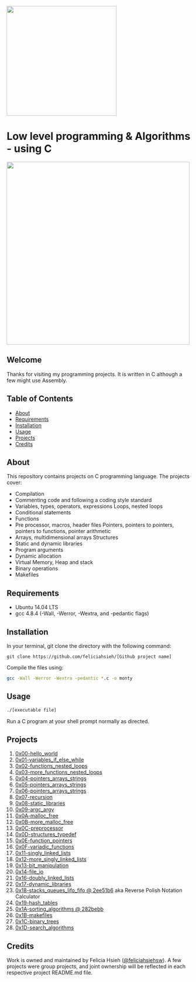 <img src="https://www.holbertonschool.com/assets/holberton-logo-1cc451260ca3cd297def53f2250a9794810667c7ca7b5fa5879a569a457bf16f.png" width="300">

# Low level programming & Algorithms - using C

<img src="https://s3.amazonaws.com/intranet-projects-files/holbertonschool-low_level_programming/212/cisfun.jpg" width="500">

## Welcome
Thanks for visiting my programming projects. It is written in C although a few might use Assembly.

## Table of Contents
* [About](#About)
* [Requirements](#requirements)
* [Installation](#installation)
* [Usage](#usage)
* [Projects](#projects)
* [Credits](#credits)

## About
This repository contains projects on C programming language. The projects cover:
- Compilation
- Commenting code and following a coding style standard
- Variables, types, operators, expressions Loops, nested loops
- Conditional statements
- Functions
- Pre processor, macros, header files Pointers, pointers to pointers, pointers to functions, pointer arithmetic
- Arrays, multidimensional arrays Structures
- Static and dynamic libraries
- Program arguments
- Dynamic allocation
- Virtual Memory, Heap and stack
- Binary operations
- Makefiles

## Requirements
* Ubuntu 14.04 LTS
* gcc 4.8.4 (-Wall, -Werror, -Wextra, and -pedantic flags)

## Installation
In your terminal, git clone the directory with the following command:
```
git clone https://github.com/feliciahsieh/[Github project name]
```

Compile the files using:

```sh
gcc -Wall -Werror -Wextra -pedantic *.c -o monty
```

## Usage
```sh
./[executable file]
```

Run a C program at your shell prompt normally as directed.

## Projects
1. [0x00-hello_world](./0x00-hello_world)
2. [0x01-variables_if_else_while](./0x01-variables_if_else_while)
3. [0x02-functions_nested_loops](./0x02-functions_nested_loops)
4. [0x03-more_functions_nested_loops](./0x03-more_functions_nested_loops)
5. [0x04-pointers_arrays_strings](./0x04-pointers_arrays_strings)
6. [0x05-pointers_arrays_strings](./0x05-pointers_arrays_strings)
7. [0x06-pointers_arrays_strings](./0x06-pointers_arrays_strings)
8. [0x07-recursion](./0x07-recursion)
9. [0x08-static_libraries](./0x08-static_libraries)
10. [0x09-argc_argv](./0x09-argc_argv)
11. [0x0A-malloc_free](./0x0A-malloc_free)
12. [0x0B-more_malloc_free](./0x0B-more_malloc_free)
13. [0x0C-preprocessor](./0x0C-preprocessor)
14. [0x0D-structures_typedef](./0x0D-structures_typedef)
15. [0x0E-function_pointers](./0x0E-function_pointers)
16. [0x0F-variadic_functions](./0x0F-variadic_functions)
17. [0x11-singly_linked_lists](./0x11-singly_linked_lists)
18. [0x12-more_singly_linked_lists](./0x12-more_singly_linked_lists)
19. [0x13-bit_manipulation](./0x13-bit_manipulation)
20. [0x14-file_io](./0x14-file_io)
21. [0x16-doubly_linked_lists](./0x16-doubly_linked_lists)
22. [0x17-dynamic_libraries](./0x17-dynamic_libraries)
23. [0x18-stacks_queues_lifo_fifo @ 2ee51b6](https://github.com/srinitude/monty) aka Reverse Polish Notation Calculator
24. [0x19-hash_tables](./0x19-hash_tables)
25. [0x1A-sorting_algorithms @ 282bebb](./https://github.com/birnbera/sorting_algorithms/tree/282bebb4e0f3a094ae31466b7d6a8727408f762b)
26. [0x1B-makefiles](./0x1B-makefiles)
27. [0x1C-binary_trees](./0x1C-binary_trees)
28. [0x1D-search_algorithms](./0x1D-search_algorithms)

## Credits
Work is owned and maintained by Felicia Hsieh ([@feliciahsiehsw](https://twitter.com/feliciahsiehsw)). A few projects were group projects, and joint ownership will be reflected in each respective project README.md file.
